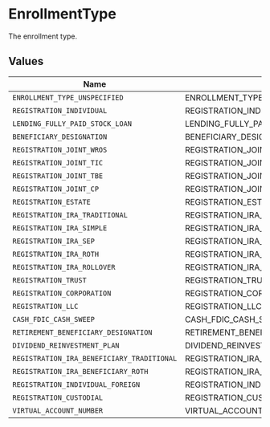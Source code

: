 # EnrollmentType

The enrollment type.


## Values

| Name                                       | Value                                      |
| ------------------------------------------ | ------------------------------------------ |
| `ENROLLMENT_TYPE_UNSPECIFIED`              | ENROLLMENT_TYPE_UNSPECIFIED                |
| `REGISTRATION_INDIVIDUAL`                  | REGISTRATION_INDIVIDUAL                    |
| `LENDING_FULLY_PAID_STOCK_LOAN`            | LENDING_FULLY_PAID_STOCK_LOAN              |
| `BENEFICIARY_DESIGNATION`                  | BENEFICIARY_DESIGNATION                    |
| `REGISTRATION_JOINT_WROS`                  | REGISTRATION_JOINT_WROS                    |
| `REGISTRATION_JOINT_TIC`                   | REGISTRATION_JOINT_TIC                     |
| `REGISTRATION_JOINT_TBE`                   | REGISTRATION_JOINT_TBE                     |
| `REGISTRATION_JOINT_CP`                    | REGISTRATION_JOINT_CP                      |
| `REGISTRATION_ESTATE`                      | REGISTRATION_ESTATE                        |
| `REGISTRATION_IRA_TRADITIONAL`             | REGISTRATION_IRA_TRADITIONAL               |
| `REGISTRATION_IRA_SIMPLE`                  | REGISTRATION_IRA_SIMPLE                    |
| `REGISTRATION_IRA_SEP`                     | REGISTRATION_IRA_SEP                       |
| `REGISTRATION_IRA_ROTH`                    | REGISTRATION_IRA_ROTH                      |
| `REGISTRATION_IRA_ROLLOVER`                | REGISTRATION_IRA_ROLLOVER                  |
| `REGISTRATION_TRUST`                       | REGISTRATION_TRUST                         |
| `REGISTRATION_CORPORATION`                 | REGISTRATION_CORPORATION                   |
| `REGISTRATION_LLC`                         | REGISTRATION_LLC                           |
| `CASH_FDIC_CASH_SWEEP`                     | CASH_FDIC_CASH_SWEEP                       |
| `RETIREMENT_BENEFICIARY_DESIGNATION`       | RETIREMENT_BENEFICIARY_DESIGNATION         |
| `DIVIDEND_REINVESTMENT_PLAN`               | DIVIDEND_REINVESTMENT_PLAN                 |
| `REGISTRATION_IRA_BENEFICIARY_TRADITIONAL` | REGISTRATION_IRA_BENEFICIARY_TRADITIONAL   |
| `REGISTRATION_IRA_BENEFICIARY_ROTH`        | REGISTRATION_IRA_BENEFICIARY_ROTH          |
| `REGISTRATION_INDIVIDUAL_FOREIGN`          | REGISTRATION_INDIVIDUAL_FOREIGN            |
| `REGISTRATION_CUSTODIAL`                   | REGISTRATION_CUSTODIAL                     |
| `VIRTUAL_ACCOUNT_NUMBER`                   | VIRTUAL_ACCOUNT_NUMBER                     |